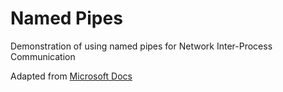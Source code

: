 # Named Pipes

Demonstration of using named pipes for Network Inter-Process Communication

Adapted from [Microsoft Docs](https://docs.microsoft.com/en-us/dotnet/standard/io/how-to-use-named-pipes-for-network-interprocess-communication)
